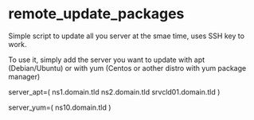 # remote_update_packages
Simple script to update all you server at the smae time, uses SSH key to work.

To use it, simply add the server you want to update with apt (Debian/Ubuntu) or with yum (Centos or aother distro with yum package manager)

server_apt=(
        ns1.domain.tld 
        ns2.domain.tld
        srvcld01.domain.tld
)

server_yum=(
        ns10.domain.tld 
)
